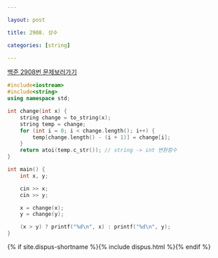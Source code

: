 ```yaml
---

layout: post

title: 2908. 상수

categories: [string]

---
```


[백준 2908번 문제보러가기](https://www.acmicpc.net/problem/2908)

```cpp
#include<iostream>
#include<string>
using namespace std;

int change(int x) {
	string change = to_string(x);
	string temp = change;
	for (int i = 0; i < change.length(); i++) {
		temp[change.length() - (i + 1)] = change[i];
	}
	return atoi(temp.c_str()); // string -> int 변환함수
}

int main() {
	int x, y;

	cin >> x;
	cin >> y;

	x = change(x);
	y = change(y);

	(x > y) ? printf("%d\n", x) : printf("%d\n", y);
}
```

{% if site.dispus-shortname %}{% include dispus.html %}{% endif %}